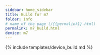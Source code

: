 ```yaml
---
sidebar: home_sidebar
title: Build for m7
folder: info
# name of the page (/{{permalink}}.html)
permalink: m7_build.html
device: m7
---
```

{% include templates/device_build.md %}
